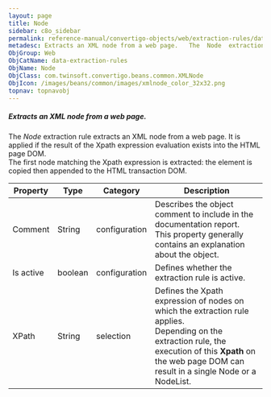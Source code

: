 ```yaml
---
layout: page
title: Node
sidebar: c8o_sidebar
permalink: reference-manual/convertigo-objects/web/extraction-rules/data-extraction-rules/node/
metadesc: Extracts an XML node from a web page.   The  Node  extraction rule extracts an XML node from a web page. It is applied if the result of the Xpath expr
ObjGroup: Web
ObjCatName: data-extraction-rules
ObjName: Node
ObjClass: com.twinsoft.convertigo.beans.common.XMLNode
ObjIcon: /images/beans/common/images/xmlnode_color_32x32.png
topnav: topnavobj
---
```

##### Extracts an XML node from a web page. 

The <i>Node</i> extraction rule extracts an XML node from a web page. It is applied if the result of the Xpath expression evaluation exists into the HTML page DOM. <br/>The first node matching the Xpath expression is extracted: the element is copied then appended to the HTML transaction DOM.

Property | Type | Category | Description
--- | --- | --- | ---
Comment | String | configuration | Describes the object comment to include in the documentation report.<br/>This property generally contains an explanation about the object.
Is active | boolean | configuration | Defines whether the extraction rule is active.
XPath | String | selection | Defines the Xpath expression of nodes on which the extraction rule applies.<br/>Depending on the extraction rule, the execution of this <b>Xpath</b> on the web page DOM can result in a single <span class="computer">Node</span> or a <span class="computer">NodeList</span>.
